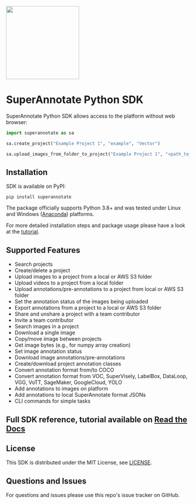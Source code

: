 <img src="./docs/source/sa_logo.png" width="200">

# SuperAnnotate Python SDK

SuperAnnotate Python SDK allows access to the platform without
 web browser:

```python
import superannotate as sa

sa.create_project("Example Project 1", "example", "Vector")

sa.upload_images_from_folder_to_project("Example Project 1", "<path_to_my_images_folder>")
```

## Installation

SDK is available on PyPI:
 
```console
pip install superannotate
```

The package officially supports Python 3.8+ and was tested under Linux and
Windows ([Anaconda](https://www.anaconda.com/products/individual#windows)) platforms.

For more detailed installation steps and package usage please have a look at the 
[tutorial](https://superannotate.readthedocs.io/en/stable/tutorial.sdk.html).

## Supported Features

- Search projects
- Create/delete a project
- Upload images to a project from a local or AWS S3 folder
- Upload videos to a project from a local folder
- Upload annotations/pre-annotations to a project from local or AWS S3 folder
- Set the annotation status of the images being uploaded
- Export annotations from a project to a local or AWS S3 folder
- Share and unshare a project with a team contributor
- Invite a team contributor
- Search images in a project
- Download a single image
- Copy/move image between projects
- Get image bytes (e.g., for numpy array creation)
- Set image annotation status
- Download image annotations/pre-annotations
- Create/download project annotation classes
- Convert annotation format from/to COCO
- Convert annotation format from VOC, SuperVisely, LabelBox, DataLoop, VGG, VoTT, SageMaker, GoogleCloud, YOLO
- Add annotations to images on platform
- Add annotations to local SuperAnnotate format JSONs
- CLI commands for simple tasks

## Full SDK reference, tutorial available on [Read the Docs](https://superannotate.readthedocs.io)

## License

This SDK is distributed under the MIT License, see [LICENSE](./LICENSE).

## Questions and Issues

For questions and issues please use this repo's issue tracker on GitHub.
